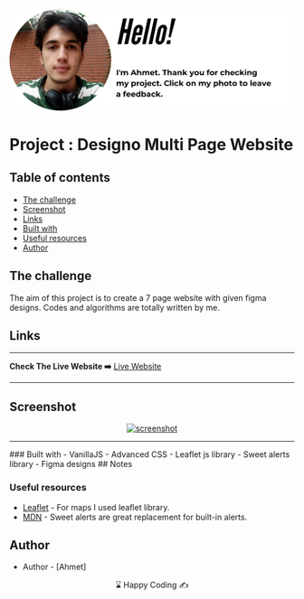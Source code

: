 <p align="center">
<a href="https://www.linkedin.com/in/ahmet-ayd%C4%B1n-2583b1199/" target="_blank"><img src="ahmet.png" alt="screenshot"></a>
</p>

# Project : Designo Multi Page Website

## Table of contents

- [The challenge](#the-challenge)
- [Screenshot](#screenshot)
- [Links](#links)
- [Built with](#built-with)
- [Useful resources](#useful-resources)
- [Author](#author)

## The challenge

The aim of this project is to create a 7 page website with given figma designs. Codes and algorithms are totally written by me.

## Links

<hr>
<b>Check The Live Website ➡️</b> <a href="https://bavi-boop.github.io/designo-multi-page-website/">Live Website</a>
<hr>

## Screenshot

<p align="center">
<a href="https://bavi-boop.github.io/designo-multi-page-website/"><img  src="game.gif" alt="screenshot"></a>
</p>

<hr>
### Built with
- VanillaJS
- Advanced CSS
- Leaflet js library
- Sweet alerts library
- Figma designs
## Notes

### Useful resources

- [Leaflet](https://leafletjs.com/) - For maps I used leaflet library.
- [MDN](https://sweetalert2.github.io/) - Sweet alerts are great replacement for built-in alerts.

## Author

- Author - [Ahmet]

<center> &#8987; Happy Coding  &#9997; </center>
